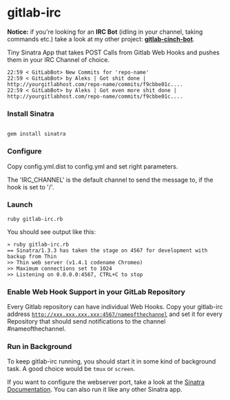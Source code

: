 # gitlab-irc

**Notice:** if you're looking for an **IRC Bot** (idling in your channel, taking commands etc.) take a look at my other project: **[gitlab-cinch-bot](https://github.com/aleks/gitlab-cinch-bot)**.

Tiny Sinatra App that takes POST Calls from Gitlab Web Hooks and pushes them in your IRC Channel of choice.

    22:59 < GitLabBot> New Commits for 'repo-name'
    22:59 < GitLabBot> by Aleks | Got shit done | http://yourgitlabhost.com/repo-name/commits/f9cbbe01c....
    22:59 < GitLabBot> by Aleks | Got even more shit done | http://yourgitlabhost.com/repo-name/commits/f9cbbe01c....

### Install Sinatra

<code>
gem install sinatra
</code>

### Configure
Copy config.yml.dist to config.yml and set right parameters.

The 'IRC\_CHANNEL' is the default channel to send the message to, if the hook is set to '/'.



### Launch
    ruby gitlab-irc.rb

You should see output like this:

    » ruby gitlab-irc.rb  
    == Sinatra/1.3.3 has taken the stage on 4567 for development with backup from Thin
    >> Thin web server (v1.4.1 codename Chromeo)
    >> Maximum connections set to 1024
    >> Listening on 0.0.0.0:4567, CTRL+C to stop

### Enable Web Hook Support in your GitLab Repository

Every Gitlab repository can have individual Web Hooks. Copy your gitlab-irc address <code>http://xxx.xxx.xxx.xxx:4567/nameofthechannel</code> and set it for every Repository that should send notifications to the channel #nameofthechannel.

### Run in Background

To keep gitlab-irc running, you should start it in some kind of background task. A good choice would be <code>tmux</code> or <code>screen</code>.

If you want to configure the webserver port, take a look at the [Sinatra Documentation](http://www.sinatrarb.com/configuration.html). You can also run it like any other Sinatra app.

